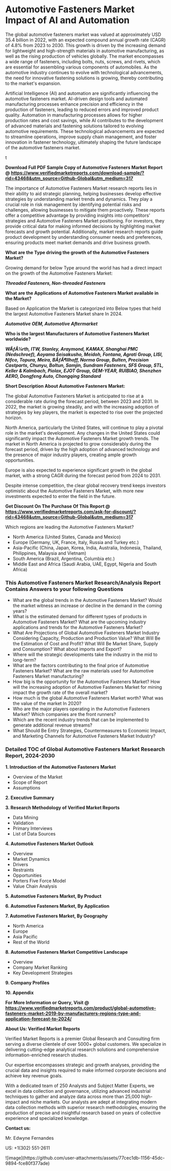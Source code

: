 <h1>Automotive Fasteners Market Impact of AI and Automation</h1><p>The global automotive fasteners market was valued at approximately USD 35.4 billion in 2022, with an expected compound annual growth rate (CAGR) of 4.8% from 2023 to 2030. This growth is driven by the increasing demand for lightweight and high-strength materials in automotive manufacturing, as well as the rising production of vehicles globally. The market encompasses a wide range of fasteners, including bolts, nuts, screws, and rivets, which are essential for assembling various components of automobiles. As the automotive industry continues to evolve with technological advancements, the need for innovative fastening solutions is growing, thereby contributing to the market's expansion.</p><p>Artificial Intelligence (AI) and automation are significantly influencing the automotive fasteners market. AI-driven design tools and automated manufacturing processes enhance precision and efficiency in the production of fasteners, leading to reduced errors and improved product quality. Automation in manufacturing processes allows for higher production rates and cost savings, while AI contributes to the development of advanced materials and fastening solutions tailored to evolving automotive requirements. These technological advancements are expected to streamline operations, improve supply chain management, and foster innovation in fastener technology, ultimately shaping the future landscape of the automotive fasteners market.</p>t</p><p id="" class=""><strong>Download Full PDF Sample Copy of Automotive Fasteners Market Report @ <a href="https://www.verifiedmarketreports.com/download-sample/?rid=43468&utm_source=Github-Global&utm_medium=317" target="_blank">https://www.verifiedmarketreports.com/download-sample/?rid=43468&utm_source=Github-Global&utm_medium=317</a></strong></p><p>The importance of&nbsp;Automotive Fasteners Market research reports lies in their ability to aid strategic planning, helping businesses develop effective strategies by understanding market trends and dynamics. They play a crucial role in risk management by identifying potential risks and challenges, allowing businesses to mitigate them proactively. These reports offer a competitive advantage by providing insights into competitors' strategies and Automotive Fasteners Market positioning. For investors, they provide critical data for making informed decisions by highlighting market forecasts and growth potential. Additionally, market research reports guide product development by understanding consumer needs and preferences, ensuring products meet market demands and drive business growth.</p><p><strong>What are the&nbsp;Type driving the growth of the Automotive Fasteners Market?</strong></p><p id="" class="">Growing demand for below Type around the world has had a direct impact on the growth of the Automotive Fasteners Market:</p><em><strong>Threaded Fasteners, Non-threaded Fasteners</strong></em></p><strong>What are the&nbsp;Applications&nbsp;of Automotive Fasteners Market available in the Market?</strong></p><p id="" class="">Based on Application the Market is categorized into Below types that held the largest Automotive Fasteners Market share In 2024.</p><em><strong>Automotive OEM, Automotive Aftermarket</strong></em></p><strong>Who is the largest Manufacturers of Automotive Fasteners Market worldwide?</strong></p><p><em><strong>WÃƒÂ¼rth, ITW, Stanley, Araymond, KAMAX, Shanghai PMC (Nedschroef), Aoyama Seisakusho, Meidoh, Fontana, Agrati Group, LISI, Nifco, Topura, Meira, BÃƒÂ¶llhoff, Norma Group, Bulten, Precision Castparts, Chunyu, Boltun, Samjin, Sundram Fasteners, SFS Group, STL, Keller & Kalmbach, Piolax, EJOT Group, GEM-YEAR, RUIBIAO, Shenzhen AERO, Dongfeng Auto, Chongqing Standard</strong></em></p><p id="" class=""><strong>Short Description About Automotive Fasteners Market:</strong></p><p>The global Automotive Fasteners Market is anticipated to rise at a considerable rate during the forecast period, between 2023 and 2031. In 2022, the market is growing steadily, and with the increasing adoption of strategies by key players, the market is expected to rise over the projected horizon.</p><p>North America, particularly the United States, will continue to play a pivotal role in the market's development. Any changes in the United States could significantly impact the Automotive Fasteners Market growth trends. The market in North America is projected to grow considerably during the forecast period, driven by the high adoption of advanced technology and the presence of major industry players, creating ample growth opportunities.</p><p>Europe is also expected to experience significant growth in the global market, with a strong CAGR during the forecast period from 2024 to 2031.</p><p>Despite intense competition, the clear global recovery trend keeps investors optimistic about the Automotive Fasteners Market, with more new investments expected to enter the field in the future.</p><p id="" class=""><strong>Get Discount On The Purchase Of This Report @ <a href="https://www.verifiedmarketreports.com/ask-for-discount/?rid=43468&utm_source=Github-Global&utm_medium=317" target="_blank">https://www.verifiedmarketreports.com/ask-for-discount/?rid=43468&utm_source=Github-Global&utm_medium=317</a></strong></p>Which regions are leading the Automotive Fasteners Market?</p><ul><li>North America (United States, Canada and Mexico)</li><li>Europe (Germany, UK, France, Italy, Russia and Turkey etc.)</li><li>Asia-Pacific (China, Japan, Korea, India, Australia, Indonesia, Thailand, Philippines, Malaysia and Vietnam)</li><li>South America (Brazil, Argentina, Columbia etc.)</li><li>Middle East and Africa (Saudi Arabia, UAE, Egypt, Nigeria and South Africa)</li></ul><h3 id="" class="">This Automotive Fasteners Market Research/Analysis Report Contains Answers to your following Questions</h3><ul><li>What are the global trends in the Automotive Fasteners Market? Would the market witness an increase or decline in the demand in the coming years?</li><li>What is the estimated demand for different types of products in Automotive Fasteners Market? What are the upcoming industry applications and trends for the Automotive Fasteners Market?</li><li>What Are Projections of Global Automotive Fasteners Market Industry Considering Capacity, Production and Production Value? What Will Be the Estimation of Cost and Profit? What Will Be Market Share, Supply and Consumption? What about imports and Export?</li><li>Where will the strategic developments take the industry in the mid to long-term?</li><li>What are the factors contributing to the final price of Automotive Fasteners Market? What are the raw materials used for Automotive Fasteners Market manufacturing?</li><li>How big is the opportunity for the Automotive Fasteners Market? How will the increasing adoption of Automotive Fasteners Market for mining impact the growth rate of the overall market?</li><li>How much is the global Automotive Fasteners Market worth? What was the value of the market In 2020?</li><li>Who are the major players operating in the Automotive Fasteners Market? Which companies are the front runners?</li><li>Which are the recent industry trends that can be implemented to generate additional revenue streams?</li><li>What Should Be Entry Strategies, Countermeasures to Economic Impact, and Marketing Channels for Automotive Fasteners Market Industry?</li></ul><h3 id="" class="">Detailed TOC of Global Automotive Fasteners Market Research Report, 2024-2030</h3><p id="" class=""><strong>1. Introduction of the Automotive Fasteners Market</strong></p><ul><li>Overview of the Market</li><li>Scope of Report</li><li>Assumptions</li></ul><p id="" class=""><strong>2. Executive Summary</strong></p><p id="" class=""><strong>3. Research Methodology of Verified Market Reports</strong></p><ul><li>Data Mining</li><li>Validation</li><li>Primary Interviews</li><li>List of Data Sources</li></ul><p id="" class=""><strong>4. Automotive Fasteners Market Outlook</strong></p><ul><li>Overview</li><li>Market Dynamics</li><li>Drivers</li><li>Restraints</li><li>Opportunities</li><li>Porters Five Force Model</li><li>Value Chain Analysis</li></ul><p id="" class=""><strong>5. Automotive Fasteners Market, By Product</strong></p><p id="" class=""><strong>6. Automotive Fasteners Market, By Application</strong></p><p id="" class=""><strong>7. Automotive Fasteners Market, By Geography</strong></p><ul><li>North America</li><li>Europe</li><li>Asia Pacific</li><li>Rest of the World</li></ul><p id="" class=""><strong>8. Automotive Fasteners Market Competitive Landscape</strong></p><ul><li>Overview</li><li>Company Market Ranking</li><li>Key Development Strategies</li></ul><p id="" class=""><strong>9. Company Profiles</strong></p><p id="" class=""><strong>10. Appendix</strong></p><p id="" class=""><strong>For More Information or Query, Visit @ <a href="https://www.verifiedmarketreports.com/product/global-automotive-fasteners-market-2019-by-manufacturers-regions-type-and-application-forecast-to-2024/" target="_blank">https://www.verifiedmarketreports.com/product/global-automotive-fasteners-market-2019-by-manufacturers-regions-type-and-application-forecast-to-2024/</a></strong></p><p id="" class=""><strong>About Us: Verified Market Reports</strong></p><p id="" class="">Verified Market Reports is a premier Global Research and Consulting firm serving a diverse clientele of over 5000+ global customers. We specialize in delivering cutting-edge analytical research solutions and comprehensive information-enriched research studies.</p><p id="" class="">Our expertise encompasses strategic and growth analyses, providing the crucial data and insights required to make informed corporate decisions and achieve key revenue goals.</p><p id="" class="">With a dedicated team of 250 Analysts and Subject Matter Experts, we excel in data collection and governance, utilizing advanced industrial techniques to gather and analyze data across more than 25,000 high-impact and niche markets. Our analysts are adept at integrating modern data collection methods with superior research methodologies, ensuring the production of precise and insightful research based on years of collective experience and specialized knowledge.</p><p id="" class=""><strong>Contact us:</strong></p><p id="" class="">Mr. Edwyne Fernandes</p><p id="" class="">US: +1(302) 551-2611</p>
![image](https://github.com/user-attachments/assets/77cec1db-1156-45dc-9894-fce80f377ade)
